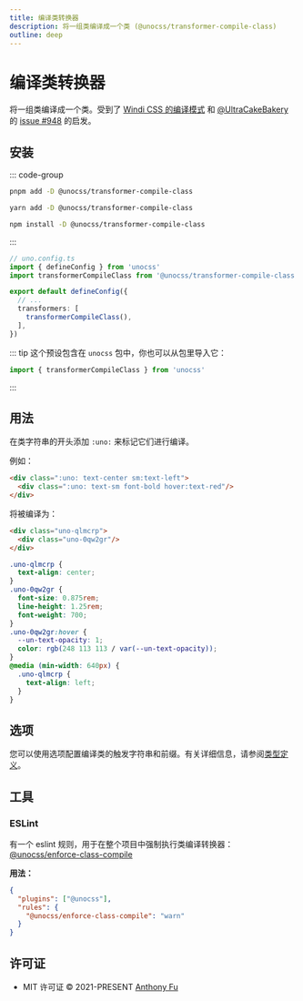 ```yaml
---
title: 编译类转换器
description: 将一组类编译成一个类 (@unocss/transformer-compile-class)
outline: deep
---
```


# 编译类转换器

<!-- @unocss-ignore -->

将一组类编译成一个类。受到了 [Windi CSS 的编译模式](https://windicss.org/posts/modes.html#compilation-mode) 和 [@UltraCakeBakery](https://github.com/UltraCakeBakery) 的 [issue #948](https://github.com/unocss/unocss/issues/948) 的启发。

## 安装

::: code-group
  ```bash [pnpm]
  pnpm add -D @unocss/transformer-compile-class
  ```
  ```bash [yarn]
  yarn add -D @unocss/transformer-compile-class
  ```
  ```bash [npm]
  npm install -D @unocss/transformer-compile-class
  ```
:::

```ts
// uno.config.ts
import { defineConfig } from 'unocss'
import transformerCompileClass from '@unocss/transformer-compile-class'

export default defineConfig({
  // ...
  transformers: [
    transformerCompileClass(),
  ],
})
```

::: tip
这个预设包含在 `unocss` 包中，你也可以从包里导入它：

```ts
import { transformerCompileClass } from 'unocss'
```
:::

## 用法

在类字符串的开头添加 `:uno:` 来标记它们进行编译。

例如：

```html
<div class=":uno: text-center sm:text-left">
  <div class=":uno: text-sm font-bold hover:text-red"/>
</div>
```

将被编译为：

```html
<div class="uno-qlmcrp">
  <div class="uno-0qw2gr"/>
</div>
```

```css
.uno-qlmcrp {
  text-align: center;
}
.uno-0qw2gr {
  font-size: 0.875rem;
  line-height: 1.25rem;
  font-weight: 700;
}
.uno-0qw2gr:hover {
  --un-text-opacity: 1;
  color: rgb(248 113 113 / var(--un-text-opacity));
}
@media (min-width: 640px) {
  .uno-qlmcrp {
    text-align: left;
  }
}
```

## 选项

您可以使用选项配置编译类的触发字符串和前缀。有关详细信息，请参阅[类型定义](https://github.com/unocss/unocss/blob/main/packages/transformer-compile-class/src/index.ts#L4)。

## 工具

### ESLint

有一个 eslint 规则，用于在整个项目中强制执行类编译转换器：[@unocss/enforce-class-compile](https://unocss.dev/integrations/eslint#unocss-enforce-class-compile)

**用法：**

```json
{
  "plugins": ["@unocss"],
  "rules": {
    "@unocss/enforce-class-compile": "warn"
  }
}
```

## 许可证

- MIT 许可证 &copy; 2021-PRESENT [Anthony Fu](https://github.com/antfu)
